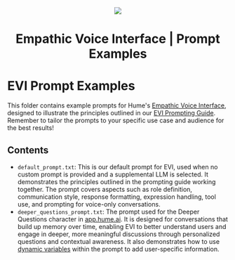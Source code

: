 <div align="center">
  <img src="https://storage.googleapis.com/hume-public-logos/hume/hume-banner.png">
  <h1>Empathic Voice Interface | Prompt Examples</h1>
</div>

# EVI Prompt Examples

This folder contains example prompts for Hume's [Empathic Voice Interface](https://dev.hume.ai/docs/empathic-voice-interface-evi/overview), designed to illustrate the principles outlined in our [EVI Prompting Guide](https://dev.hume.ai/docs/empathic-voice-interface-evi/guides/prompting). Remember to tailor the prompts to your specific use case and audience for the best results!

## Contents

- `default_prompt.txt`: This is our default prompt for EVI, used when no custom prompt is provided and a supplemental LLM is selected. It demonstrates the principles outlined in the prompting guide working together. The prompt covers aspects such as role definition, communication style, response formatting, expression handling, tool use, and prompting for voice-only conversations.
- `deeper_questions_prompt.txt`: The prompt used for the Deeper Questions character in [app.hume.ai](https://app.hume.ai). It is designed for conversations that build up memory over time, enabling EVI to better understand users and engage in deeper, more meaningful discussions through personalized questions and contextual awareness. It also demonstrates how to use [dynamic variables](https://dev.hume.ai/docs/empathic-voice-interface-evi/features/dynamic-variables) within the prompt to add user-specific information.